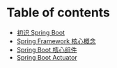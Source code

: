 # Table of contents

* [初识 Spring Boot](README.md)
* [Spring Framework 核心概念](dfer.md)
* [Spring Boot 核心组件](untitled-1/README.md)
* [Spring Boot Actuator](untitled-1/spring-boot-actuator.md)

